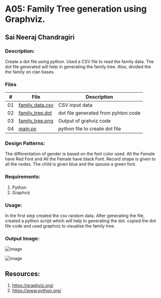 # A05: Family Tree generation using Graphviz.

## Sai Neeraj Chandragiri

### Description:
Create a dot file using python. Used a CSV file to read the family data. The dot file generated will help in generating the family tree. Also, divided the the family on clan bases.

### Files

|   #   | File |  Description |
| :---: | ----------- | ---------------------- |
|    01  |  [family_data.csv](https://github.com/SaiNeeraj2503/4883-SoftwareTools-Neeraj/blob/main/Assignments/A05/data.csv)| CSV input data|  
|    02  |  [family_tree.dot](https://github.com/SaiNeeraj2503/4883-SoftwareTools-Neeraj/blob/main/Assignments/A05/family_tree.dot)|dot file generated from pyhton code| 
|    03 |  [family_tree.png](https://github.com/SaiNeeraj2503/4883-SoftwareTools-Neeraj/blob/main/Assignments/A05/graphviz.png)| Output of grahviz code| 
|    04 |  [main.py](https://github.com/SaiNeeraj2503/4883-SoftwareTools-Neeraj/blob/main/Assignments/A05/main.py)| python file to create dot file| 



### Design Patterns:
The differentation of gender is based on the font color used.
All the Female have Red Font and All the Female have black Font.
Record shape is given to all the nodes.
The child is given blue and the spouse a green font.


### Requirements:
1. Python
2. Graphviz

### Usage: 
In the first step created the csv random data. After generating the file, created a python script which will help in generating the dot. copied the dot file code and used graphviz to visualise the family tree.

### Output Image:
![image](https://github.com/SaiNeeraj2503/4883-SoftwareTools-Neeraj/assets/81518238/6067f9aa-292d-48f1-aa7a-7a5cd8058c77)


![image](https://github.com/SaiNeeraj2503/4883-SoftwareTools-Neeraj/assets/81518238/d7874a14-b9ab-4619-9c1c-a7f397d2e11c)


## Resources: 
1. https://graphviz.org/
2. https://www.python.org/
